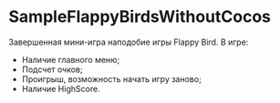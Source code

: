# SampleFlappyBirdsWithoutCocos
Завершенная мини-игра наподобие игры Flappy Bird.
В игре:
- Наличие главного меню;
- Подсчет очков;
- Проигрыш, возможность начать игру заново;
- Наличие HighScore.

